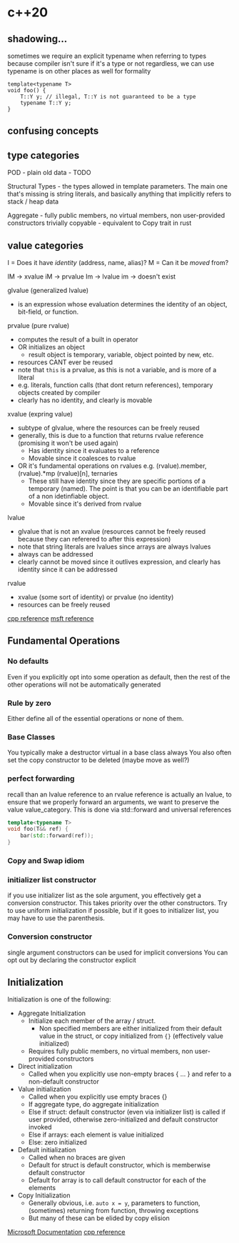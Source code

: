 # c++20


## shadowing...
sometimes we require an explicit typename when referring to types because compiler isn't sure if it's a type or not
regardless, we can use typename is on other places as well for formality
```
template<typename T>
void foo() {
    T::Y y; // illegal, T::Y is not guaranteed to be a type
    typename T::Y y;
}
```

## confusing concepts

## type categories 

POD - plain old data - TODO

Structural Types - the types allowed in template parameters. The main one that's missing is string literals, and basically anything that implicitly refers to stack / heap data

Aggregate - fully public members, no virtual members, non user-provided constructors 
trivially copyable - equivalent to Copy trait in rust

## value categories

I = Does it have *identity* (address, name, alias)? 
M = Can it be *moved* from?

IM -> xvalue 
iM -> prvalue 
Im -> lvalue
im -> doesn't exist

glvalue (generalized lvalue)
- is an expression whose evaluation determines the identity of an object, bit-field, or function.

prvalue (pure rvalue)
- computes the result of a built in operator
- OR initializes an object 
    - result object is temporary, variable, object pointed by new, etc.
- resources CANT ever be reused
- note that `this` is a prvalue, as this is not a variable, and is more of a literal
- e.g. literals, function calls (that dont return references), temporary objects created by compiler
- clearly has no identity, and clearly is movable

xvalue (expring value)
- subtype of glvalue, where the resources can be freely reused
- generally, this is due to a function that returns rvalue reference (promising it won't be used again)
    - Has identity since it evaluates to a reference
    - Movable since it coalesces to rvalue
- OR it's fundamental operations on rvalues e.g. (rvalue).member, (rvalue).*mp (rvalue)[n], ternaries
    - These still have identity since they are specific portions of a temporary (named). 
      The point is that you can be an identifiable part of a non idetinfiable object.
    - Movable since it's derived from rvalue

lvalue 
- glvalue that is not an xvalue (resources cannot be freely reused because they can referered to after this expression)
- note that string literals are lvalues since arrays are always lvalues
- always can be addressed
- clearly cannot be moved since it outlives expression, and clearly has identity since it can be addressed

rvalue 
- xvalue (some sort of identity) or prvalue (no identity)
- resources can be freely reused

[cpp reference](https://en.cppreference.com/w/cpp/language/value_category)
[msft reference](https://learn.microsoft.com/en-us/cpp/cpp/lvalues-and-rvalues-visual-cpp?view=msvc-170)

## Fundamental Operations
### No defaults
Even if you explicitly opt into some operation as default, then the rest of the other operations will not be automatically generated

### Rule by zero
Either define all of the essential operations or none of them. 

### Base Classes
You typically make a destructor virtual in a base class always
You also often set the copy constructor to be deleted (maybe move as well?)

### perfect forwarding 
recall than an lvalue reference to an rvalue reference is actually an lvalue, to ensure that 
we properly forward an arguments, we want to preserve the value value_category. This is done via 
std::forward and universal references
```cpp
template<typename T> 
void foo(T&& ref) { 
    bar(std::forward(ref));
}
```

### Copy and Swap idiom

### initializer list constructor 
if you use initializer list as the sole argument, you effectively get a conversion constructor.
This takes priority over the other constructors. Try to use uniform initialization if possible, 
but if it goes to initializer list, you may have to use the parenthesis.

### Conversion constructor
single argument constructors can be used for implicit conversions
You can opt out by declaring the constructor explicit


## Initialization
Initialization is one of the following:
- Aggregate Initialization
    - Initialize each member of the array / struct. 
        - Non specified members are either initialized from their default value in the struct, or copy initialized from `{}` (effectively value initialized)
    - Requires fully public members, no virtual members, non user-provided constructors 
- Direct initialization
    - Called when you explicitly use non-empty braces { ... } and refer to a non-default constructor 
- Value initialization
    - Called when you explicitly use empty braces {}
    - If aggregate type, do aggregate initialization 
    - Else if struct: default constructor (even via initializer list) is called if user provided, otherwise zero-initialized and default constructor invoked
    - Else if arrays: each element is value initialized
    - Else: zero initialized 
- Default initialization
    - Called when no braces are given 
    - Default for struct is default constructor, which is memberwise default constructor
    - Default for array is to call default constructor for each of the elements
- Copy Initialization 
    - Generally obvious, i.e. `auto x = y`, parameters to function, (sometimes) returning from function, throwing exceptions
    - But many of these can be elided by copy elision


[Microsoft Documentation](https://learn.microsoft.com/en-us/cpp/cpp/initializers?view=msvc-170)
[cpp reference](https://en.cppreference.com/w/cpp/language/aggregate_initialization)

